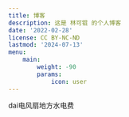 ```yaml
---
title: 博客
description: 这是 林可锟 的个人博客
date: '2022-02-28'
license: CC BY-NC-ND
lastmod: '2024-07-13'
menu:
    main: 
        weight: -90
        params:
            icon: user
---
```


dai电风扇地方水电费